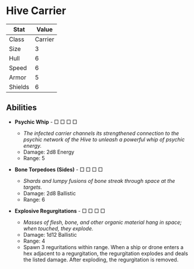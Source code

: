 # Hive Carrier

| Stat            | Value   |
| --------------- | ------- |
| Class           | Carrier |
| Size            | 3       |
| Hull            | 6       |
| Speed           | 6       |
| Armor           | 5       |
| Shields         | 6       |

## Abilities

- **Psychic Whip** - □ □ □ □

  - *The infected carrier channels its strengthened connection to the psychic network of the Hive to unleash a powerful whip of psychic energy.*
  - Damage: 2d8 Energy
  - Range: 5

- **Bone Torpedoes (Sides)** - □ □ □ □

  - *Shards and lumpy fusions of bone streak through space at the targets.*
  - Damage: 2d8 Ballistic
  - Range: 6

- **Explosive Regurgitations** - □ □ □ □

  - *Masses of flesh, bone, and other organic material hang in space; when touched, they explode.*
  - Damage: 1d12 Ballistic
  - Range: 4
  - Spawn 3 reguritations within range. When a ship or drone enters a hex adjacent to a regurgitation, the regurgitation explodes and deals the listed damage. After exploding, the regurgitation is removed.
